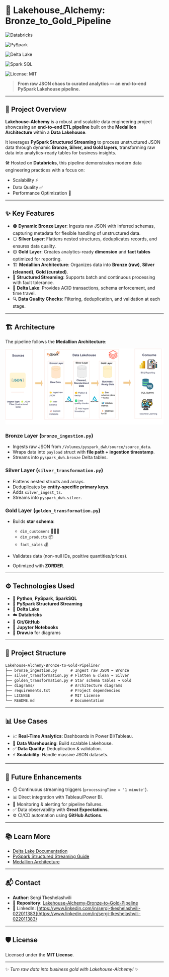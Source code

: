 # 🌌 Lakehouse_Alchemy: Bronze_to_Gold_Pipeline

![Databricks](https://img.shields.io/badge/Platform-Databricks-orange?logo=databricks)

![PySpark](https://img.shields.io/badge/PySpark-ETL-blue?logo=apachespark)

![Delta Lake](https://img.shields.io/badge/Delta%20Lake-Storage-brightgreen)

![Spark SQL](https://img.shields.io/badge/Spark%20SQL-Analytics-purple?logo=apachespark)

![License: MIT](https://img.shields.io/badge/License-MIT-yellow.svg)

> **From raw JSON chaos to curated analytics — an end-to-end PySpark Lakehouse pipeline.**

---

## 🚀 Project Overview

**Lakehouse-Alchemy** is a robust and scalable data engineering project showcasing an **end-to-end ETL pipeline** built on the **Medallion Architecture** within a **Data Lakehouse**.

It leverages **PySpark Structured Streaming** to process unstructured JSON data through dynamic **Bronze, Silver, and Gold layers**, transforming raw data into analytics-ready tables for business insights.

🛠 Hosted on **Databricks**, this pipeline demonstrates modern data engineering practices with a focus on:

* Scalability ⚡
* Data Quality ✅
* Performance Optimization 🚀

---

## ✨ Key Features

* 🟤 **Dynamic Bronze Layer**: Ingests raw JSON with inferred schemas, capturing metadata for flexible handling of unstructured data.
* ⚪ **Silver Layer**: Flattens nested structures, deduplicates records, and ensures data quality.
* 🟡 **Gold Layer**: Creates analytics-ready **dimension** and **fact tables** optimized for reporting.
* 🏗️ **Medallion Architecture**: Organizes data into **Bronze (raw)**, **Silver (cleaned)**, **Gold (curated)**.
* 🔄 **Structured Streaming**: Supports batch and continuous processing with fault tolerance.
* 💾 **Delta Lake**: Provides ACID transactions, schema enforcement, and time travel.
* 🔍 **Data Quality Checks**: Filtering, deduplication, and validation at each stage.

---

## 🏗️ Architecture

The pipeline follows the **Medallion Architecture**:

![Architecture Diagram](data_lakehouse/diagrams/lakehouse_alchemy_project_architecture.png)

### Bronze Layer (`bronze_ingestion.py`)

* Ingests raw JSON from `/Volumes/pyspark_dwh/source/source_data`.
* Wraps data into `payload` struct with **file path + ingestion timestamp**.
* Streams into `pyspark_dwh.bronze` Delta tables.

### Silver Layer (`silver_transformation.py`)

* Flattens nested structs and arrays.
* Deduplicates by **entity-specific primary keys**.
* Adds `silver_ingest_ts`.
* Streams into `pyspark_dwh.silver`.

### Gold Layer (`golden_transformation.py`)

* Builds **star schema**:

  * `dim_customers` 🧑‍🤝‍🧑
  * `dim_products` 📦
  * `fact_sales` 💰
* Validates data (non-null IDs, positive quantities/prices).
* Optimized with **ZORDER**.

---

## ⚙️ Technologies Used

* 🐍 **Python**, **PySpark**, **SparkSQL**
* 🔄 **PySpark Structured Streaming**
* 💾 **Delta Lake**
* ☁️ **Databricks**
* 📂 **Git/GitHub**
* 📝 **Jupyter Notebooks**
* 🎨 **Draw\.io** for diagrams

---

## 📂 Project Structure

```
Lakehouse-Alchemy-Bronze-to-Gold-Pipeline/
├── bronze_ingestion.py      # Ingest raw JSON → Bronze
├── silver_transformation.py # Flatten & clean → Silver
├── golden_transformation.py # Star schema tables → Gold
├── diagrams/                # Architecture diagrams
├── requirements.txt         # Project dependencies
├── LICENSE                  # MIT License
└── README.md                # Documentation
```

---

## 📊 Use Cases

* 📈 **Real-Time Analytics**: Dashboards in Power BI/Tableau.
* 🏢 **Data Warehousing**: Build scalable Lakehouse.
* ✅ **Data Quality**: Deduplication & validation.
* ⚡ **Scalability**: Handle massive JSON datasets.

---

## 🎯 Future Enhancements

* ⏱️ Continuous streaming triggers (`processingTime = '1 minute'`).
* 📊 Direct integration with Tableau/Power BI.
* 🔔 Monitoring & alerting for pipeline failures.
* ✅ Data observability with **Great Expectations**.
* ⚙️ CI/CD automation using **GitHub Actions**.

---

## 📚 Learn More

* [Delta Lake Documentation](https://docs.delta.io)
* [PySpark Structured Streaming Guide](https://spark.apache.org/docs/latest/structured-streaming-programming-guide.html)
* [Medallion Architecture](https://www.databricks.com/glossary/medallion-architecture)

---

## 📬 Contact

* **Author**: Sergi Tkeshelashvili
* 📂 **Repository**: [Lakehouse-Alchemy-Bronze-to-Gold-Pipeline](https://github.com/sergitkeshelashvili/Lakehouse-Alchemy-Bronze-to-Gold-Pipeline)
* 💼 LinkedIn: [https://www.linkedin.com/in/sergi-tkeshelashvili-022011383](https://www.linkedin.com/in/sergi-tkeshelashvili-022011383)

---

## 🛡️ License  

Licensed under the **MIT License**.  

---

✨ *Turn raw data into business gold with Lakehouse-Alchemy!* ✨

